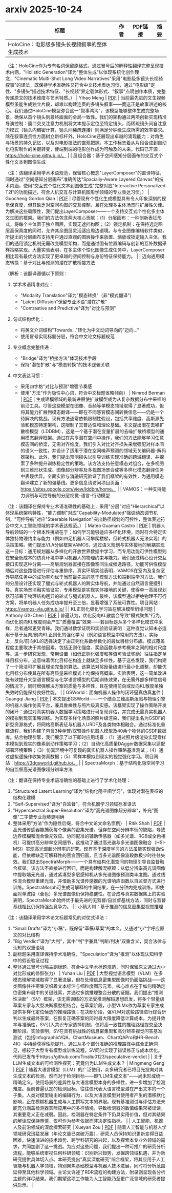 # arxiv 2025-10-24

| 标题 | 作者 | PDF链接 |  摘要 |
|------|------|--------|------|
| HoloCine：电影级多镜头长视频叙事的整体生成技术

（注：HoloCine作为专有名词保留原格式，通过冒号后的解释性翻译完整呈现技术内涵。"Holistic Generation"译为"整体生成"以体现系统化创作理念，"Cinematic Multi-Shot Long Video Narratives"采用"电影级多镜头长视频叙事"的译法，既保持学术准确性又符合中文技术表达习惯，通过"电影级"定性、"多镜头"描述技术特征、"长视频"界定载体形式、"叙事"点明创作本质，完整传递原文的技术维度与艺术特质。） | Yihao Meng | [PDF](http://arxiv.org/pdf/2510.20822v1) | 当前最先进的文生视频模型虽能生成独立片段，却难以构建连贯的多镜头叙事——而这正是故事讲述的核心。我们通过HoloCine模型弥合这一"叙事鸿沟"，该模型能够整体生成完整场景，确保从首个镜头到最终画面的全局一致性。我们的架构通过两项创新实现精准导演控制：窗口交叉注意力机制将文本提示定位至特定镜头，而稀疏镜头间自注意力模式（镜头内稠密计算，镜头间稀疏连接）则满足分钟级生成所需的效率要求。除在叙事连贯性方面树立新标杆外，HoloCine还展现出卓越的涌现能力：对角色与场景的持久记忆，以及对电影技法的直观把握。本工作标志着从片段合成到自动化电影制作的关键转变，使端到端的电影创作成为可触及的未来。代码已开源：https://holo-cine.github.io/。 |
| 层组合器：基于空间感知分层画布的交互式个性化文本到图像生成

（注：该翻译采用学术术语规范，保留核心概念"LayerComposer"的直译特征，同时通过"空间感知分层画布"准确传达"Spacially-Aware Layered Canvas"的技术内涵，使用"交互式个性化文本到图像生成"完整对应"Interactive Personalized T2I"的功能描述，符合人机交互与计算机图形学领域的专业表达习惯。） | Guocheng Gordon Qian | [PDF](http://arxiv.org/pdf/2510.20820v1) | 尽管现有个性化生成模型具有令人印象深刻的视觉保真度，但其缺乏对空间构图的交互控制，且在处理多主体场景时扩展性欠佳。为解决这些局限性，我们提出LayerComposer——一个支持交互式个性化多主体文生图的框架。我们的方法包含两大核心贡献：（1）分层画布：一种创新表征形式，将每个主体置于独立图层，实现无遮挡构图；（2）锁定机制：在保持选定图层高保真度的同时，允许其余图层灵活适应周边语境。与专业图像编辑软件类似，所提出的分层画布支持用户通过直观的图层操作来放置、缩放或锁定输入主体。我们的通用锁定机制无需改变模型架构，而是通过固有位置编码与创新的互补数据采样策略实现。大量实验表明，在多主体个性化图像生成任务中，LayerComposer相比现有最优方法实现了更卓越的空间控制与身份特征保持能力。 |
| 迈向通用模态转换：基于对比与预测的潜在扩散桥接方法

（解析：该翻译遵循以下原则：
1. 学术术语精准对应：
   - "Modality Translation"译为"模态转换"（非"模式翻译"）
   - "Latent Diffusion"保留专业术语"潜在扩散"
   - "Contrastive and Predictive"译为"对比与预测"

2. 句式结构优化：
   - 将英文介词结构"Towards..."转化为中文动词导向的"迈向..."
   - 使用冒号实现标题分层，符合中文论文标题规范

3. 专业概念完整传递：
   - "Bridge"译为"桥接方法"体现技术手段
   - 保持"潜在扩散"与"模态转换"的技术逻辑关联

4. 中文表达习惯：
   - 采用四字格"对比与预测"增强节奏感
   - 使用"方法"作为隐性中心词，符合中文标题省略倾向） | Nimrod Berman | [PDF](http://arxiv.org/pdf/2510.20819v1) | 生成建模领域的最新进展使扩散模型成为从复杂数据分布中采样的前沿工具。尽管这些模型在图像、音频等单模态领域取得了显著成功，但将其能力扩展到模态翻译——即在不同感官模态间转换信息——仍是一个待解决的挑战。现有方法通常依赖限制性假设，包括共享维度、高斯源先验和模态特定架构，这限制了其普适性和理论基础。本文提出潜在去噪扩散桥模型（LDDBM），这是一个基于潜在变量扩展的去噪扩散桥模型的通用模态翻译框架。通过在共享潜在空间中操作，我们的方法能够学习任意模态间的桥梁，无需对齐维度。我们引入对比对齐损失来增强配对样本间的语义一致性，并设计了适用于潜在空间噪声预测的领域无关编码器-解码器架构。此外，我们提出预测损失以引导训练实现准确的跨域翻译，并探索了多种提升训练稳定性的策略。该方法支持任意模态对组合，在多视图到三维形状生成、图像超分辨率及多视图场景合成等多样化模态翻译任务中表现优异。全面实验与消融研究验证了我们框架的有效性，为通用模态翻译建立了新的强基线。更多信息请访问项目页面：https://sites.google.com/view/lddbm/home。 |
| VAMOS：一种支持能力调制与可控导航的分层视觉-语言-行动模型

（注：该翻译在保持专业术语准确性的基础上，采用"分层"对应"Hierarchical"以体现系统架构特性，"能力调制"对应"Capability-Modulated"强调动态调节机制，"可控导航"对应"Steerable Navigation"突出路径规划的可控性，整体表述符合中文人工智能领域的学术表达规范。） | Mateo Guaman Castro | [PDF](http://arxiv.org/pdf/2510.20818v1) | 机器人导航领域的一个根本性挑战在于：如何学习能够适应多样化环境，同时符合特定实体独特物理约束与能力（例如四足机器人可攀爬楼梯，但轮式机器人无法实现）的决策策略。我们提出VLA分层框架VAMOS，通过语义规划与实体接地的解耦实现这一目标：通用规划器从多样化的开放世界数据中学习，而专用功能可供性模型则在安全低成本的仿真环境中学习机器人的物理约束与能力。我们通过精心设计交互接口实现这种分离——高层规划器直接在图像空间生成候选路径，功能可供性模型随后对这些路径进行评估与重排序。真实环境实验表明，VAMOS在室内及复杂室外导航任务中的成功率均优于当前最先进的基于模型方法和端到端学习方法。我们的分层设计还实现了腿式与轮式机器人的跨实体导航，并能通过自然语言便捷引导。真实场景消融实验证实，专用模型是实现实体接地的关键，使得单一高层规划器可部署于物理结构迥异的轮式与腿式机器人。最终，该模型通过拒绝物理不可行方案，将单机器人任务成功率提升至三倍，显著增强了系统可靠性。项目网站：https://vamos-vla.github.io/ |
| KL正则化强化学习旨在解决模型坍塌问题 | Anthony GX-Chen | [PDF](http://arxiv.org/pdf/2510.20817v1) | 普遍认为，优化反向KL散度会导致"模式聚焦"行为，而优化前向KL散度则会产生"质量覆盖"效果——若目标是从多个多样化模式中采样，后者通常更受青睐。我们通过数学证明和实验验证表明：这种直觉认知未必适用于基于反向/前向KL正则化的强化学习（例如语言模型中常用的方法）。实际上，反向/前向KL的选择决定了由正则化系数参数化的最优目标分布族。模式覆盖程度主要取决于其他因素，包括正则化强度、奖励函数与参考概率之间的相对尺度等。进一步研究发现，常用设置（如低正则化强度和等值可验证奖励）往往指定单峰目标分布，这意味着优化目标在构造上就缺乏多样性。基于这些发现，我们构建了一个简洁可扩展且理论完备的算法。该算法对奖励量级进行最小化调整，却能优化目标分布使其在所有高质量采样模式上均保持高概率。实验表明，这一简单改进能有效提升大型语言模型与化学语言模型的后期训练效果，在无需外部多样性信号的情况下，同时增强解决方案的质量与多样性，且在使用前向或反向KL散度单独失效时仍能保持良好性能。 |
| GSWorld：面向机器人操作的闭环逼真仿真套件 | Guangqi Jiang | [PDF](http://arxiv.org/pdf/2510.20813v1) | 本文提出GSWorld——一个结合三维高斯泼溅与物理引擎的机器人操作仿真平台，兼具鲁棒性与照片级真实感。该框架实现了操作策略开发的闭环：通过对真实机器人数据学习策略进行可复现评估，并完成无需真实机器人的模拟到现实策略训练。为实现多样化场景的照片级渲染，我们提出名为GSDF的新型资源格式，将网格高斯表征与机器人URDF及各类物体相融合。通过标准化重建流程，我们构建了包含3种单臂/双臂操作机器人模型及40余个物体的GSDF数据库。结合物理引擎，我们展示了以下即时应用场景：（1）通过照片级渲染实现零样本模拟到现实的像素到动作策略学习；（2）自动化高质量DAgger数据采集以适配部署环境策略；（3）仿真环境中可复现的真实机器人操作策略基准测试；（4）通过虚拟遥操作收集仿真数据；（5）零样本模拟到现实的视觉强化学习。项目网站：https://3dgsworld.github.io/。 |
| SpectraMorph：基于结构化隐空间学习的自监督高光谱图像超分辨率方法

（注：翻译在保持专业术语准确性的基础上进行了学术化处理：
1. "Structured Latent Learning"译为"结构化隐空间学习"，体现对潜在表征的结构化建模
2. "Self-Supervised"译为"自监督"，符合机器学习领域标准译法
3. "Hyperspectral Super-Resolution"译为"高光谱图像超分辨率"，补充"图像"二字使专业范畴更明确
4. 整体采用"方法"作为隐性后缀，符合中文论文命名惯例） | Ritik Shah | [PDF](http://arxiv.org/pdf/2510.20814v1) | 高光谱传感器能捕获每个像素的密集光谱，但存在空间分辨率低的缺陷，导致边界模糊和混合像元效应。协同配准的辅助传感器（如多光谱、RGB或全色相机）可提供高分辨率空间细节，这推动了通过高光谱与多光谱图像融合（HSI-MSI）实现高光谱超分辨率的研究。现有基于深度学习的方法虽能实现强劲性能，但依赖缺乏可解释性的黑盒回归器，且当多光谱图像波段数极少时往往失效。我们提出SpectraMorph——一个具有结构化潜空间的物理引导自监督融合框架。该方法不直接进行回归，而是构建解混瓶颈：从低分辨率高光谱图像中提取端元光谱，通过紧凑型多层感知机从多光谱图像预测类丰度图。通过线性混合模型重建光谱，并借助多光谱传感器的光谱响应函数以自监督方式进行训练。SpectraMorph可生成可解释的中间结果，在一分钟内完成训练，即使面对单波段（全色）多光谱图像仍保持稳健性。在合成与真实数据集上的实验表明，SpectraMorph始终优于最先进的无监督/自监督基线方法，同时与监督基线相比仍保持强劲竞争力。 |
| 小稿大判：基于推测的信息密集型视觉推理

（注：该翻译采用学术论文标题常见的对仗式译法：
1. "Small Drafts"译为"小稿"，既保留"草稿/草案"的本义，又通过"小"字呼应原文的对比结构
2. "Big Verdict"译为"大判"，其中"判"字兼具"判断/判决"双重含义，契合法律与认知的双重语境
3. 副标题采用直译保持学术准确性，"Speculation"译为"推测"以体现认知科学中的假设验证过程
4. 整体通过冒号分隔主副标题，符合中文学术标题规范，同时保留原文通过大小对比形成的修辞张力） | Yuhan Liu | [PDF](http://arxiv.org/pdf/2510.20812v1) | 大型视觉语言模型（VLM）在多模态理解领域取得了显著进展，但在处理信息密集型图像时仍面临挑战——这类图像往往密集交织着文本标注与细粒度图形元素。核心难点在于如何精确定位密集布局中的关键线索，并通过多跳推理整合分散的证据。我们提出"推测性决断"（SV）框架，该无需训练的方法受推测解码思想启发，将多个轻量级草案专家与大型决断模型相结合。在草案阶段，小型VLMs作为草案专家生成提供多样化定位候选的推理路径；在决断阶段，强VLM对这些路径进行综合研判以生成最终答案，在恢复正确答案的同时最大限度降低计算成本。为提升效率与准确性，SV引入共识专家选择机制，仅将高一致性的推理路径提交至决断阶段。实验表明，SV在具有挑战性的信息密集型和高分辨率视觉问答基准测试（包括InfographicVQA、ChartMuseum、ChartQAPro和HR-Bench 4K）中持续获得性能提升。通过从多个部分准确的推理路径中综合正确洞见，相较于大型专有模型或训练流程，SV同时实现了错误修正与成本优化。代码已发布于https://github.com/Tinaliu0123/speculative-verdict |
| 关于LLM生成文本的可检测性探究：究竟何为LLM生成文本？ | Mingmeng Geng | [PDF](http://arxiv.org/pdf/2510.20810v1) | 随着大语言模型（LLM）的广泛使用，众多研究者已将目光投向对其生成文本的检测。然而对于检测目标——即“LLM生成文本”——尚未形成统一精确定义。使用场景的差异性与大语言模型本身的多样性，进一步增加了检测难度。当前普遍认定的检测目标，往往仅代表大语言模型潜在产出文本的一个子集。人类对模型输出的编辑行为，以及大语言模型对使用者产生的潜移默化影响，正在模糊机器生成与人工撰写文本的界限。现有基准测试与评估方法未能充分涵盖检测器实际应用中的多样情境，导致检测器的数值结果常被误读，其重要意义正在减弱。因此，检测器在特定条件下仍具实用价值，但对其结果的解读应保持审慎，仅可作为参考依据而非决定性指标。 |
| 人工智能、机器人及前沿领域的深度探索研究 | Xueyan Zou | [PDF](http://arxiv.org/pdf/2510.20809v1) | 随着人工智能与机器人学领域研究迅猛发展（年论文量已突破万篇），研究人员保持知识更新变得日益困难。快速演进的技术趋势、跨学科研究的兴起，以及探索本专业外领域的需求，共同加剧了这一挑战。为应对这些问题，我们提出一种可推广的研究分析流程，能够系统审视任何科研领域：识别新兴趋势，发掘跨领域机遇，并为新研究提供具体切入点。本研究提出"真实深度研究"综合框架，将其应用于人工智能与机器人学领域，特别聚焦基础模型与机器人技术进展，同时将分析范围延伸至其他科学领域。主论文详述了RDR流程的构建方法，附录则呈现各分析主题的详尽结果。我们期望这项工作能为人工智能乃至更广泛领域的研究者提供启示。 |
